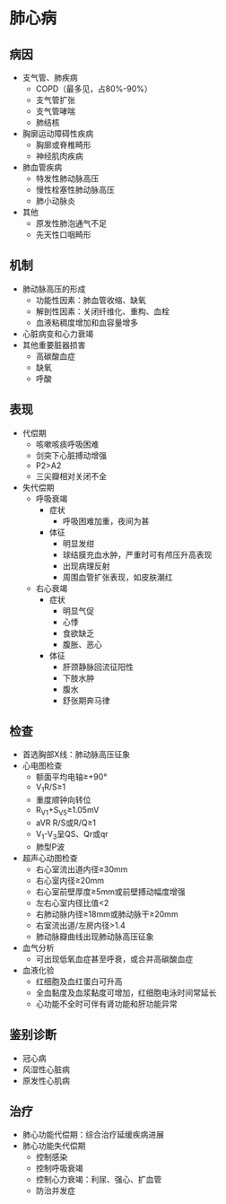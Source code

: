 # 肺心病
## 病因
 - 支气管、肺疾病
   - COPD（最多见，占80%-90%）
   - 支气管扩张
   - 支气管哮喘
   - 肺结核
 - 胸廓运动障碍性疾病 
   - 胸廓或脊椎畸形 
   - 神经肌肉疾病
 - 肺血管疾病
   - 特发性肺动脉高压
   - 慢性栓塞性肺动脉高压
   - 肺小动脉炎
 - 其他
   - 原发性肺泡通气不足
   - 先天性口咽畸形
## 机制
 - 肺动脉高压的形成
   - 功能性因素：肺血管收缩、缺氧
   - 解剖性因素：关闭纤维化、重构、血栓
   - 血液粘稠度增加和血容量增多
 - 心脏病变和心力衰竭
 - 其他重要脏器损害
   - 高碳酸血症
   - 缺氧
   - 呼酸
## 表现
 - 代偿期
   - 咳嗽咳痰呼吸困难
   - 剑突下心脏搏动增强
   - P2>A2
   - 三尖瓣相对关闭不全
 - 失代偿期
   - 呼吸衰竭
     - 症状
       - 呼吸困难加重，夜间为甚
     - 体征
       - 明显发绀
       - 球结膜充血水肿，严重时可有颅压升高表现
       - 出现病理反射
       - 周围血管扩张表现，如皮肤潮红
   - 右心衰竭
     - 症状
       - 明显气促
       - 心悸
       - 食欲缺乏
       - 腹胀、恶心
     - 体征
       - 肝颈静脉回流征阳性
       - 下肢水肿
       - 腹水
       - 舒张期奔马律
## 检查
 - 首选胸部X线：肺动脉高压征象
 - 心电图检查
   - 额面平均电轴≥+90°
   - V<sub>1</sub>R/S≥1
   - 重度顺钟向转位
   - R<sub>V1</sub>+S<sub>V5</sub>≥1.05mV
   - aVR R/S或R/Q≥1
   - V<sub>1</sub>-V<sub>3</sub>呈QS、Qr或qr
   - 肺型P波
 - 超声心动图检查
   - 右心室流出道内径≥30mm
   - 右心室内径≥20mm
   - 右心室前壁厚度≥5mm或前壁搏动幅度增强
   - 左右心室内径比值<2
   - 右肺动脉内径≥18mm或肺动脉干≥20mm
   - 右室流出道/左房内径>1.4
   - 肺动脉瓣曲线出现肺动脉高压征象
 - 血气分析
   - 可出现低氧血症甚至呼衰，或合并高碳酸血症
 - 血液化验
   - 红细胞及血红蛋白可升高
   - 全血黏度及血浆黏度可增加，红细胞电泳时间常延长
   - 心功能不全时可伴有肾功能和肝功能异常
## 鉴别诊断
 - 冠心病
 - 风湿性心脏病
 - 原发性心肌病
## 治疗
 - 肺心功能代偿期：综合治疗延缓疾病进展
 - 肺心功能失代偿期
   - 控制感染
   - 控制呼吸衰竭
   - 控制心力衰竭：利尿、强心、扩血管
   - 防治并发症
